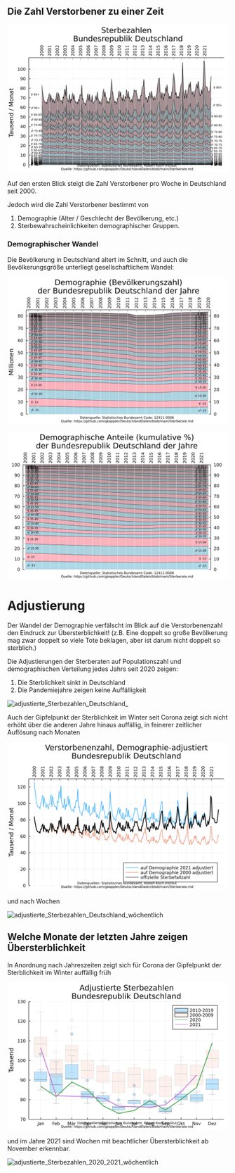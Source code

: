 ## Die Zahl Verstorbener zu einer Zeit 
![Sterbezahlen_Deutschland_monatlich](images/Sterbezahlen_Deutschland_monatlich.svg)

Auf den ersten Blick steigt die Zahl Verstorbener pro Woche in Deutschland seit 2000.

Jedoch wird die Zahl Verstorbener bestimmt von 
1. Demographie (Alter / Geschlecht der Bevölkerung, etc.)
2. Sterbewahrscheinlichkeiten demographischer Gruppen.


### Demographischer Wandel

Die Bevölkerung in Deutschland altert im Schnitt, und auch die Bevölkerungsgröße unterliegt gesellschaftlichem Wandel:

![Demographie_Deutschland_Prozent](images/Demographie_Deutschland_interpoliert.svg)

![Demographie_Deutschland_Prozent](images/Demographie_Deutschland_Prozent.svg)

# Adjustierung
Der Wandel der Demographie verfälscht im Blick auf die Verstorbenenzahl den Eindruck zur Übersterblichkeit!
(z.B. Eine doppelt so große Bevölkerung mag zwar doppelt so viele Tote beklagen, aber ist darum nicht doppelt so sterblich.)

Die Adjustierungen der Sterberaten auf Populationszahl und demographischen Verteilung jedes Jahrs seit 2020 zeigen:
1. Die Sterblichkeit sinkt in Deutschland
2. Die Pandemiejahre zeigen keine Auffälligkeit

![adjustierte_Sterbezahlen_Deutschland_](images/adjustierte_Sterbezahlen_Deutschland_jährlich.svg)

Auch der Gipfelpunkt der Sterblichkeit im Winter seit Corona zeigt sich nicht erhöht über die anderen Jahre hinaus auffällig,
in feinerer zeitlicher Auflösung nach Monaten

![adjustierte_Sterbezahlen_Deutschland_monatlich](images/adjustierte_Sterbezahlen_Deutschland_monatlich.svg)

und nach Wochen

![adjustierte_Sterbezahlen_Deutschland_wöchentlich](images/adjustierte_Sterbezahlen_Deutschland_wöchentlich.svg)

## Welche Monate der letzten Jahre zeigen Übersterblichkeit
In Anordnung nach Jahreszeiten zeigt sich für Corona der Gipfelpunkt der Sterblichkeit im Winter auffällig früh

![adjustierte_Sterbezahlen_2020_2021_monatlich](images/adjustierte_Sterbezahlen_2020_2021_monatlich.svg)

und im Jahre 2021 sind Wochen mit beachtlicher Übersterblichkeit ab November erkennbar.

![adjustierte_Sterbezahlen_2020_2021_wöchentlich](images/adjustierte_Sterbezahlen_2020_2021_wöchentlich.svg)
